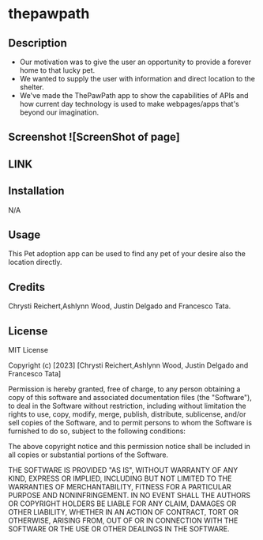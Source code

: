 # thepawpath


## Description

- Our motivation was to give the user an opportunity to provide a forever home to that lucky pet. 
- We wanted to supply the user with information and direct location to the shelter.
- We've made the ThePawPath app to show the capabilities of APIs and how current day technology is used to make webpages/apps that's beyond our imagination.

## Screenshot    ![ScreenShot of page]
<!-- ScreenShot goes here -->


## LINK  
<!-- Link -->


## Installation

N/A

## Usage

This Pet adoption app can be used to find any pet of your desire also the location directly.

## Credits

Chrysti Reichert,Ashlynn Wood, Justin Delgado and Francesco Tata.

## License

MIT License

Copyright (c) [2023] [Chrysti Reichert,Ashlynn Wood, Justin Delgado and Francesco Tata]

Permission is hereby granted, free of charge, to any person obtaining a copy
of this software and associated documentation files (the "Software"), to deal
in the Software without restriction, including without limitation the rights
to use, copy, modify, merge, publish, distribute, sublicense, and/or sell
copies of the Software, and to permit persons to whom the Software is
furnished to do so, subject to the following conditions:

The above copyright notice and this permission notice shall be included in all
copies or substantial portions of the Software.

THE SOFTWARE IS PROVIDED "AS IS", WITHOUT WARRANTY OF ANY KIND, EXPRESS OR
IMPLIED, INCLUDING BUT NOT LIMITED TO THE WARRANTIES OF MERCHANTABILITY,
FITNESS FOR A PARTICULAR PURPOSE AND NONINFRINGEMENT. IN NO EVENT SHALL THE
AUTHORS OR COPYRIGHT HOLDERS BE LIABLE FOR ANY CLAIM, DAMAGES OR OTHER
LIABILITY, WHETHER IN AN ACTION OF CONTRACT, TORT OR OTHERWISE, ARISING FROM,
OUT OF OR IN CONNECTION WITH THE SOFTWARE OR THE USE OR OTHER DEALINGS IN THE
SOFTWARE.